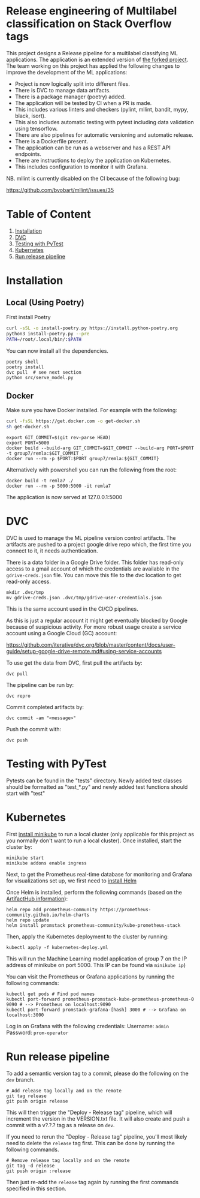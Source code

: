 # Release engineering of Multilabel classification on Stack Overflow tags

This project designs a Release pipeline for a multilabel classifying ML applications. The application is an extended version of [the forked project](https://github.com/luiscruz/remla-baseline-project/blob/main/README.md). The team working on this project has applied the following changes to improve the development of the ML applications:

 * Project is now logically split into different files.
 * There is DVC to manage data artifacts.
 * There is a package manager (poetry) added.
 * The application will be tested by CI when a PR is made.
 * This includes various linters and checkers (pylint, mllint, bandit, mypy, black, isort).
 * This also includes automatic testing with pytest including data validation using tensorflow.
 * There are also pipelines for automatic versioning and automatic release.
 * There is a Dockerfile present.
 * The application can be run as a webserver and has a REST API endpoints.
 * There are instructions to deploy the application on Kubernetes.
 * This includes configuration to monitor it with Grafana.


NB. mllint is currently disabled on the CI because of the following bug:

https://github.com/bvobart/mllint/issues/35

# Table of Content

1. [Installation](#installation)
2. [DVC](#dvc)
3. [Testing with PyTest](#testing-with-pytest)
4. [Kubernetes](#kubernetes)
5. [Run release pipeline](#run-release-pipeline)

# Installation

## Local (Using Poetry)

First install Poetry

```sh
curl -sSL -o install-poetry.py https://install.python-poetry.org
python3 install-poetry.py --pre
PATH=/root/.local/bin/:$PATH
```

You can now install all the dependencies.


```
poetry shell
poetry install
dvc pull  # see next section
python src/serve_model.py
```

## Docker

Make sure you have Docker installed. For example with the following:

```sh
curl -fsSL https://get.docker.com -o get-docker.sh
sh get-docker.sh
```

```
export GIT_COMMIT=$(git rev-parse HEAD)
export PORT=5000
docker build --build-arg GIT_COMMIT=$GIT_COMMIT --build-arg PORT=$PORT -t group7/remla:$GIT_COMMIT .
docker run --rm -p $PORT:$PORT group7/remla:${GIT_COMMIT}
```

Alternatively with powershell you can run the following from the root:

```
docker build -t remla7 ./
docker run --rm -p 5000:5000 -it remla7
```

The application is now served at 127.0.0.1:5000

# DVC

DVC is used to manage the ML pipeline version control artifacts.
The artifacts are pushed to a project google drive repo which,
the first time you connect to it, it needs authentication.

There is a data folder in a Google Drive folder.
This folder has read-only access to a gmail account of which the credentials
are available in the `gdrive-creds.json` file.
You can move this file to the dvc location to get read-only access.

```
mkdir .dvc/tmp
mv gdrive-creds.json .dvc/tmp/gdrive-user-credentials.json
```

This is the same account used in the CI/CD pipelines.

As this is just a regular account it might get eventually blocked by Google
because of suspicious activity. For more robust usage create a service account
using a Google Cloud (GC) account:

https://github.com/iterative/dvc.org/blob/master/content/docs/user-guide/setup-google-drive-remote.md#using-service-accounts

To use get the data from DVC, first pull the artifacts by:

```console
dvc pull
```

The pipeline can be run by:

```console
dvc repro
```

Commit completed artifacts by:

```console
dvc commit -am "<message>"
```

Push the commit with:

```console
dvc push
```

# Testing with PyTest

Pytests can be found in the "tests" directory. Newly added test classes should be formatted as "test\_\*.py" and newly added test functions should start with "test"

# Kubernetes

First [install minikube](https://minikube.sigs.k8s.io/docs/start/) to run a local cluster (only applicable for this project as you normally don't want to run a local cluster).
Once installed, start the cluster by:

```console
minikube start
minikube addons enable ingress
```

Next, to get the Prometheus real-time database for monitoring and Grafana for visualizations set up, we first need to [install Helm](https://helm.sh/docs/intro/install/)

Once Helm is installed, perform the following commands (based on the [ArtifactHub information](https://artifacthub.io/packages/helm/prometheus-community/kube-prometheus-stack)):

```console
helm repo add prometheus-community https://prometheus-community.github.io/helm-charts
helm repo update
helm install promstack prometheus-community/kube-prometheus-stack
```

Then, apply the Kubernetes deployment to the cluster by running:

```console
kubectl apply -f kubernetes-deploy.yml
```

This will run the Machine Learning model application of group 7 on the IP address of minikube on port 5000. This IP can be found via `minikube ip`)

You can visit the Prometheus or Grafana applications by running the following commands:

```console
kubectl get pods # Find pod names
kubectl port-forward prometheus-promstack-kube-prometheus-prometheus-0 9090 # --> Prometheus on localhost:9090
kubectl port-forward promstack-grafana-[hash] 3000 # --> Grafana on localhost:3000
```

Log in on Grafana with the following credentials:
Username: `admin`
Password: `prom-operator`

# Run release pipeline

To add a semantic version tag to a commit, please do the following on the `dev` branch.

```console
# Add release tag locally and on the remote
git tag release
git push origin release
```

This will then trigger the "Deploy - Release tag" pipeline, which will increment the version in the VERSION.txt file.
It will also create and push a commit with a v?.?.? tag as a release on `dev`.

If you need to rerun the "Deploy - Release tag" pipeline, you'll most likely need to delete the `release` tag first. This can be done by running the following commands.

```console
# Remove release tag locally and on the remote
git tag -d release
git push origin :release
```

Then just re-add the `release` tag again by running the first commands specified in this section.
